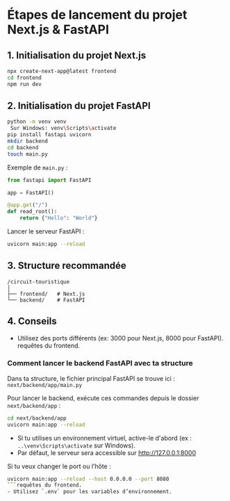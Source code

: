 # Étapes de lancement du projet Next.js & FastAPI

## 1. Initialisation du projet Next.js

```bash
npx create-next-app@latest frontend
cd frontend
npm run dev
```

## 2. Initialisation du projet FastAPI

```bash
python -m venv venv
 Sur Windows: venv\Scripts\activate
pip install fastapi uvicorn
mkdir backend
cd backend
touch main.py
```

Exemple de `main.py` :
```python
from fastapi import FastAPI

app = FastAPI()

@app.get("/")
def read_root():
    return {"Hello": "World"}
```

Lancer le serveur FastAPI :
```bash
uvicorn main:app --reload
```

## 3. Structure recommandée

```
/circuit-touristique
│
├── frontend/   # Next.js
└── backend/    # FastAPI
```

## 4. Conseils

- Utilisez des ports différents (ex: 3000 pour Next.js, 8000 pour FastAPI).
requêtes du frontend.

### Comment lancer le backend FastAPI avec ta structure

Dans ta structure, le fichier principal FastAPI se trouve ici :  
`next/backend/app/main.py`

Pour lancer le backend, exécute ces commandes depuis le dossier `next/backend/app` :

```bash
cd next/backend/app
uvicorn main:app --reload
```

- Si tu utilises un environnement virtuel, active-le d'abord (ex : `..\venv\Scripts\activate` sur Windows).
- Par défaut, le serveur sera accessible sur http://127.0.0.1:8000

Si tu veux changer le port ou l’hôte :

```bash
uvicorn main:app --reload --host 0.0.0.0 --port 8080
```requêtes du frontend.
- Utilisez `.env` pour les variables d’environnement.
